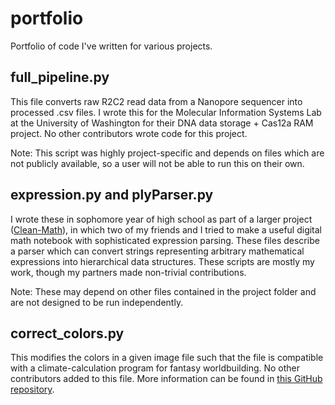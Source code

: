 # portfolio
Portfolio of code I've written for various projects. 

## full_pipeline.py
This file converts raw R2C2 read data from a Nanopore sequencer into processed .csv files. I wrote this for the Molecular Information Systems Lab at the University of Washington for their DNA data storage + Cas12a RAM project. No other contributors wrote code for this project.

Note: This script was highly project-specific and depends on files which are not publicly available, so a user will not be able to run this on their own.

## expression.py and plyParser.py
I wrote these in sophomore year of high school as part of a larger project ([Clean-Math](https://github.com/minw1/Clean-Math)), in which two of my friends and I tried to make a useful digital math notebook with sophisticated expression parsing. These files describe a parser which can convert strings representing arbitrary mathematical expressions into hierarchical data structures. These scripts are mostly my work, though my partners made non-trivial contributions.

Note: These may depend on other files contained in the project folder and are not designed to be run independently.

## correct_colors.py
This modifies the colors in a given image file such that the file is compatible with a climate-calculation program for fantasy worldbuilding. No other contributors added to this file. More information can be found in [this GitHub repository](https://github.com/PHarvey7/speculative-koppen).